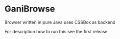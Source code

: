 # GaniBrowse
 Browser written in pure Java uses CSSBox as backend
 
 
 For description how to run this see the first release

